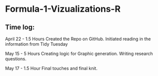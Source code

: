 # Formula-1-Vizualizations-R

## Time log:

April 22 - 1.5 Hours
Created the Repo on GitHub. 
Initiated reading in the information from Tidy Tuesday 

May 15 - 5 Hours
Creating logic for Graphic generation.
Writing research questions.

May 17 - 1.5 Hour
Final touches and final knit.
